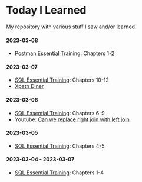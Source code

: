 # Today I Learned
My repository with various stuff I saw and/or learned.

#### 2023-03-08
- [Postman Essential Training](/Postman_Essential_Training): Chapters 1-2

#### 2023-03-07
- [SQL Essential Training](/SQL_Essential_Training): Chapters 10-12
- [Xpath Diner](https://topswagcode.com/xpath/)

#### 2023-03-06
- [SQL Essential Training](/SQL_Essential_Training): Chapters 6-9
- Youtube: [Can we replace right join with left join](https://www.youtube.com/watch?v=xHoXppyDuxs)

#### 2023-03-05
- [SQL Essential Training](/SQL_Essential_Training): Chapters 4-5

#### 2023-03-04 - 2023-03-07
- [SQL Essential Training](/SQL_Essential_Training): Chapters 1-4
